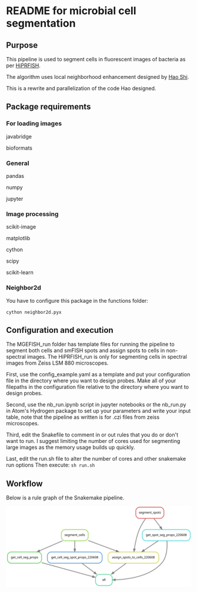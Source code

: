 # README for microbial cell segmentation
## Purpose
This pipeline is used to segment cells in fluorescent images of bacteria as per [HiPRFISH](https://doi.org/10.1038/s41586-020-2983-4).

The algorithm uses local neighborhood enhancement designed by [Hao Shi](https://github.com/proudquartz).

This is a rewrite and parallelization of the code Hao designed.

## Package requirements
### For loading images

javabridge

bioformats

### General
pandas

numpy

jupyter

### Image processing

scikit-image

matplotlib

cython

scipy

scikit-learn

### Neighbor2d
You have to configure this package in the functions folder:
```
cython neighbor2d.pyx
```

## Configuration and execution
The MGEFISH_run folder has template files for running the pipeline to segment both cells and smFISH spots and assign spots to cells in non-spectral images. The HiPRFISH_run is only for segmenting cells in spectral images from Zeiss LSM 880 microscopes.  

First, use the config_example.yaml as a template and put your configuration file in the directory where you want to design probes. Make all of your filepaths in the configuration file relative to the directory where you want to design probes.

Second, use the nb_run.ipynb script in jupyter notebooks or the nb_run.py in Atom's Hydrogen package to set up your parameters and write your input table, note that the pipeline as written is for .czi files from zeiss microscopes.

Third, edit the Snakefile to comment in or out rules that you do or don't want to run. I suggest limiting the number of cores used for segmenting large images as the memory usage builds up quickly.

Last, edit the run.sh file to alter the number of cores and other snakemake run options
Then execute: ```sh run.sh```

## Workflow
Below is a rule graph of the Snakemake pipeline.

[](./dag.svg)
<img src="./dag.svg">
